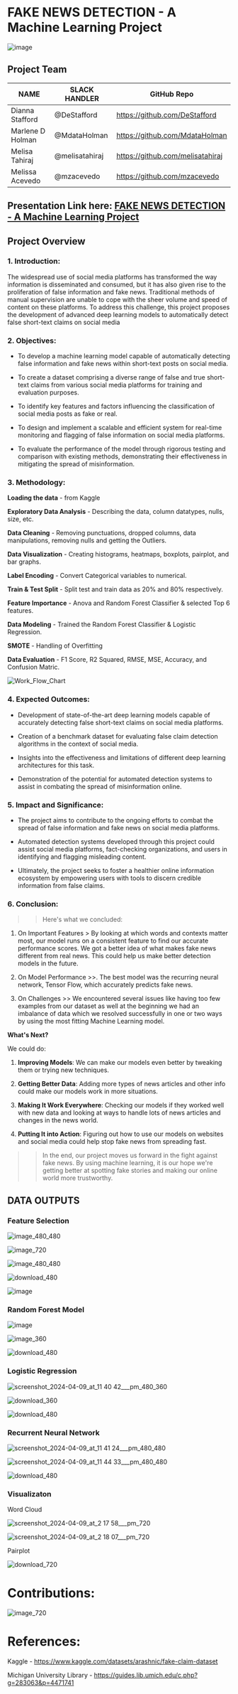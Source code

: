 
# FAKE NEWS DETECTION - A Machine Learning Project 

![image](https://github.com/melisatahiraj/Project_4/assets/147290574/1253e92e-a831-4365-bff9-37d296461fcd)

## Project Team 

| NAME              | SLACK HANDLER  |         GitHub Repo              |
| -------------     | -------------  |--------------------------        |
| Dianna Stafford   | @DeStafford    | https://github.com/DeStafford    |
| Marlene D Holman  | @MdataHolman   | https://github.com/MdataHolman   |
| Melisa Tahiraj    | @melisatahiraj | https://github.com/melisatahiraj |
| Melissa Acevedo   | @mzacevedo     | https://github.com/mzacevedo     |

## Presentation Link here: [FAKE NEWS DETECTION - A Machine Learning Project](https://prezi.com/view/ONA9JoBIeEWizRopv8uQ/) 

## Project Overview 

### 1. Introduction:

The widespread use of social media platforms has transformed the way information is disseminated and consumed, but it has also given rise to the proliferation of false information and fake news. Traditional methods of manual supervision are unable to cope with the sheer volume and speed of content on these platforms. To address this challenge, this project proposes the development of advanced deep learning models to automatically detect false short-text claims on social media

### 2. Objectives:

* To develop a machine learning model capable of automatically detecting false information and fake news within short-text posts on social media.

* To create a dataset comprising a diverse range of false and true short-text claims from various social media platforms for training and evaluation purposes.

* To identify key features and factors influencing the classification of social media posts as fake or real.

* To design and implement a scalable and efficient system for real-time monitoring and flagging of false information on social media platforms.

* To evaluate the performance of the model through rigorous testing and comparison with existing methods, demonstrating their effectiveness in mitigating the spread of misinformation.

### 3. Methodology:

  **Loading the data** - from Kaggle

  **Exploratory Data Analysis** - Describing the data, column datatypes, nulls, size, etc.

  **Data Cleaning** - Removing punctuations, dropped columns, data manipulations, removing nulls and getting the Outliers. 

  **Data Visualization** - Creating histograms, heatmaps, boxplots, pairplot, and bar graphs. 

  **Label Encoding** - Convert Categorical variables to numerical. 

  **Train & Test Split** - Split test and train data as 20% and 80% respectively. 

  **Feature Importance** - Anova and Random Forest Classifier & selected Top 6 features. 

  **Data Modeling** - Trained the Random Forest Classifier & Logistic Regression. 

  **SMOTE** - Handling of Overfitting

  **Data Evaluation** - F1 Score, R2 Squared, RMSE, MSE, Accuracy, and Confusion Matric. 

  ![Work_Flow_Chart](https://github.com/melisatahiraj/Project_4/assets/147290574/cb0734e3-e2ca-44d7-9b68-4ed0b40b6d94)


### 4. Expected Outcomes:

  * Development of state-of-the-art deep learning models capable of accurately detecting false short-text claims on social media platforms.

  * Creation of a benchmark dataset for evaluating false claim detection algorithms in the context of social media.

  * Insights into the effectiveness and limitations of different deep learning architectures for this task.

  * Demonstration of the potential for automated detection systems to assist in combating the spread of misinformation online.


### 5. Impact and Significance:

  * The project aims to contribute to the ongoing efforts to combat the spread of false information and fake news on social media platforms.

  * Automated detection systems developed through this project could assist social media platforms, fact-checking organizations, and users in identifying and flagging misleading content.

  * Ultimately, the project seeks to foster a healthier online information ecosystem by empowering users with tools to discern credible information from false claims.

### 6. Conclusion:

>> Here's what we concluded:

1. On Important Features >  By looking at which words and contexts matter most, our model runs on a consistent feature to find our accurate performance scores. We got a better idea of what makes fake news different from real news. This could help us make better detection models in the future.

2. On Model Performance >>. The best model was the recurring neural network, Tensor Flow, which accurately predicts fake news. 

3. On Challenges >> We encountered several issues like having too few examples from our dataset as well at the beginning we had an imbalance of data which we resolved successfully in one or two ways by using the most fitting Machine Learning model. 


**What's Next?**

We could do: 

1. **Improving Models**: We can make our models even better by tweaking them or trying new techniques.

2. **Getting Better Data**: Adding more types of news articles and other info could make our models work in more situations.

3. **Making It Work Everywhere**: Checking our models if they worked well with new data and looking at ways to handle lots of news articles and changes in the news world.

4. **Putting It into Action**: Figuring out how to use our models on websites and social media could help stop fake news from spreading fast.

>> In the end, our project moves us forward in the fight against fake news. By using machine learning, it is our hope we're getting better at spotting fake stories and making our online world more trustworthy.

## DATA OUTPUTS 

### Feature Selection

  ![image_480_480](https://github.com/melisatahiraj/Project_4/assets/147290574/495e006a-c7aa-4d03-a801-2c45a7c712d1)

  ![image_720](https://github.com/melisatahiraj/Project_4/assets/147290574/b16618a5-9df1-406a-ac43-e978f6cf255c)

  ![image_480_480](https://github.com/melisatahiraj/Project_4/assets/147290574/0ae2c4dd-9fd3-4fdd-9941-f442f67ebd2e)

  ![download_480](https://github.com/melisatahiraj/Project_4/assets/147290574/b6507a2c-e0e0-4715-811a-90e13f701786)

  ![image](https://github.com/melisatahiraj/Project_4/assets/147290574/dff9d9fb-35d3-4a71-afa5-fb0b283cae9c)
  
  
### Random Forest Model 

  ![image](https://github.com/melisatahiraj/Project_4/assets/147290574/b4dd65ed-1350-47ee-b50e-443886773a07)

  ![image_360](https://github.com/melisatahiraj/Project_4/assets/147290574/7e952aea-6ee0-48a2-8786-f1883fb2837a)

  ![download_480](https://github.com/melisatahiraj/Project_4/assets/147290574/6dff682f-caef-42b4-8945-d7ffce7307b1)

### Logistic Regression 

  ![screenshot_2024-04-09_at_11 40 42___pm_480_360](https://github.com/melisatahiraj/Project_4/assets/147290574/1d78e618-ba5d-4d63-8547-bb3cfacbaf4e)

  ![download_360](https://github.com/melisatahiraj/Project_4/assets/147290574/4fc5e0ee-5064-47b0-92d8-284119fdd991)

  ![download_480](https://github.com/melisatahiraj/Project_4/assets/147290574/2328e94f-929b-4be3-9b2d-30153ccaeed5)

### Recurrent Neural Network 

  ![screenshot_2024-04-09_at_11 41 24___pm_480_480](https://github.com/melisatahiraj/Project_4/assets/147290574/a19efe40-e90a-4dad-b4c9-7078f8c3f73a)

  ![screenshot_2024-04-09_at_11 44 33___pm_480_480](https://github.com/melisatahiraj/Project_4/assets/147290574/fb2eab66-9b1d-4d5d-a471-a89d6359bd53)

  ![download_480](https://github.com/melisatahiraj/Project_4/assets/147290574/a9954815-3be6-4684-a095-25c1c00b424f)

### Visualizaton 

  Word Cloud 

   ![screenshot_2024-04-09_at_2 17 58___pm_720](https://github.com/melisatahiraj/Project_4/assets/147290574/1ea59750-4463-453c-81af-1ffb8d6ebccb)   
   
   ![screenshot_2024-04-09_at_2 18 07___pm_720](https://github.com/melisatahiraj/Project_4/assets/147290574/a7ec02fc-5a4d-44e3-adf0-731d3332f00f)

  Pairplot 

   ![download_720](https://github.com/melisatahiraj/Project_4/assets/147290574/83176bcd-4ac9-4934-bb0d-fe0894175b98)

# Contributions: 

  ![image_720](https://github.com/melisatahiraj/Project_4/assets/147290574/4a32c42e-261a-481a-bb63-259d50a707ee)

# References: 

  Kaggle - https://www.kaggle.com/datasets/arashnic/fake-claim-dataset

  Michigan University Library - https://guides.lib.umich.edu/c.php?g=283063&p=4471741

  

   

  

  
  

  

  

  


  

  

  

  

  




